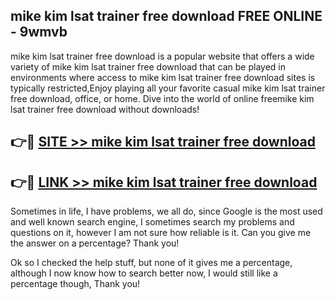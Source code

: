 ## mike kim lsat trainer free download FREE ONLINE - 9wmvb

mike kim lsat trainer free download is a popular website that offers a wide variety of mike kim lsat trainer free download that can be played in environments where access to mike kim lsat trainer free download sites is typically restricted,Enjoy playing all your favorite casual mike kim lsat trainer free download, office, or home. Dive into the world of online freemike kim lsat trainer free download without downloads!

## 👉🔴 [SITE >> mike kim lsat trainer free download](http://news.freeplayer.one?title=mike_kim_lsat_trainer_free_download&ref=FRRE)

## 👉🔴 [LINK >> mike kim lsat trainer free download](http://news.freeplayer.one?title=mike_kim_lsat_trainer_free_download&ref=FREE)

Sometimes in life, I have problems, we all do, since Google is the most used and well known search engine, I sometimes search my problems and questions on it, however I am not sure how reliable is it. Can you give me the answer on a percentage? Thank you!

Ok so I checked the help stuff, but none of it gives me a percentage, although I now know how to search better now, I would still like a percentage though, Thank you!